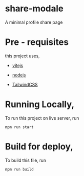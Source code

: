 # share-modale
A minimal profile share page

# Pre - requisites

this project uses,

- [vitejs](https://vitejs.dev/)

- [nodejs](https://nodejs.org/en)

- [TailwindCSS](https://tailwindcss.com/)


# Running Locally,

To run this project on live server, run

`npm run start`

# Build for deploy,

To build this file, run

`npm run build`
